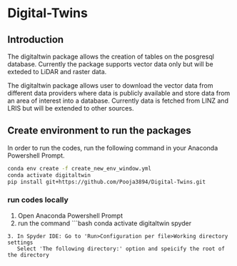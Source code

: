 # Digital-Twins

## Introduction

The digitaltwin package allows the creation of tables on the posgresql database. Currently the package supports vector data only but will be exteded to LiDAR and raster data.

The digitaltwin package allows user to download the vector data from different data providers where data is publicly available and store data from an area of interest into a database. Currently data is fetched from LINZ and LRIS but will be extended to other sources.

## Create environment to run the packages

In order to run the codes, run the following command in your Anaconda Powershell Prompt. 

```bash
conda env create -f create_new_env_window.yml
conda activate digitaltwin
pip install git+https://github.com/Pooja3894/Digital-Twins.git
```
### run codes locally

1. Open Anaconda Powershell Prompt
2. run the command ```bash 
conda activate digitaltwin
spyder
```
3. In Spyder IDE: Go to 'Run>Configuration per file>Working directory settings
   Select 'The following directory:' option and speicify the root of the directory 
